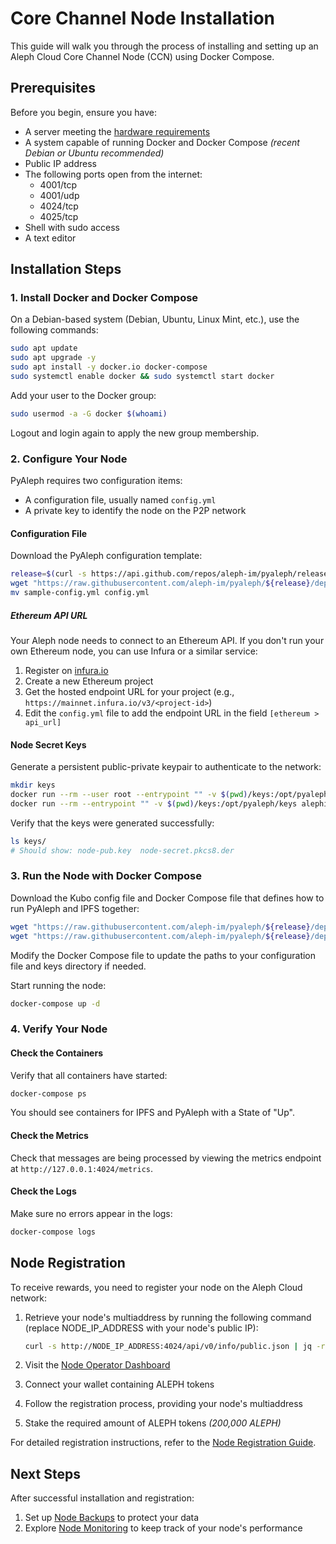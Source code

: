 # Core Channel Node Installation

This guide will walk you through the process of installing and setting up an Aleph Cloud Core Channel Node (CCN) using Docker Compose.

## Prerequisites

Before you begin, ensure you have:

- A server meeting the [hardware requirements](/nodes/core/introduction/#hardware-requirements)
- A system capable of running Docker and Docker Compose _(recent Debian or Ubuntu recommended)_
- Public IP address
- The following ports open from the internet:
  - 4001/tcp
  - 4001/udp
  - 4024/tcp
  - 4025/tcp
- Shell with sudo access
- A text editor

## Installation Steps

### 1. Install Docker and Docker Compose

On a Debian-based system (Debian, Ubuntu, Linux Mint, etc.), use the following commands:

```bash
sudo apt update
sudo apt upgrade -y
sudo apt install -y docker.io docker-compose
sudo systemctl enable docker && sudo systemctl start docker
```

Add your user to the Docker group:

```bash
sudo usermod -a -G docker $(whoami)
```

Logout and login again to apply the new group membership.

### 2. Configure Your Node

PyAleph requires two configuration items:
- A configuration file, usually named `config.yml`
- A private key to identify the node on the P2P network

#### Configuration File

Download the PyAleph configuration template:

```bash
release=$(curl -s https://api.github.com/repos/aleph-im/pyaleph/releases/latest | awk -F'"' '/"tag_name":/ {print $4}')
wget "https://raw.githubusercontent.com/aleph-im/pyaleph/${release}/deployment/samples/docker-compose/sample-config.yml"
mv sample-config.yml config.yml
```

##### Ethereum API URL

Your Aleph node needs to connect to an Ethereum API. If you don't run your own Ethereum node, you can use Infura or a similar service:

1. Register on [infura.io](https://infura.io/)
2. Create a new Ethereum project
3. Get the hosted endpoint URL for your project (e.g., `https://mainnet.infura.io/v3/<project-id>`)
4. Edit the `config.yml` file to add the endpoint URL in the field `[ethereum > api_url]`

#### Node Secret Keys

Generate a persistent public-private keypair to authenticate to the network:

```bash
mkdir keys
docker run --rm --user root --entrypoint "" -v $(pwd)/keys:/opt/pyaleph/keys alephim/pyaleph-node:latest chown aleph:aleph /opt/pyaleph/keys
docker run --rm --entrypoint "" -v $(pwd)/keys:/opt/pyaleph/keys alephim/pyaleph-node:latest pyaleph --gen-keys --key-dir /opt/pyaleph/keys
```

Verify that the keys were generated successfully:

```bash
ls keys/
# Should show: node-pub.key  node-secret.pkcs8.der
```

### 3. Run the Node with Docker Compose

Download the Kubo config file and Docker Compose file that defines how to run PyAleph and IPFS together:

```bash
wget "https://raw.githubusercontent.com/aleph-im/pyaleph/${release}/deployment/samples/docker-compose/kubo.json"
wget "https://raw.githubusercontent.com/aleph-im/pyaleph/${release}/deployment/samples/docker-compose/docker-compose.yml"
```

Modify the Docker Compose file to update the paths to your configuration file and keys directory if needed.

Start running the node:

```bash
docker-compose up -d
```

### 4. Verify Your Node

#### Check the Containers

Verify that all containers have started:

```bash
docker-compose ps
```

You should see containers for IPFS and PyAleph with a State of "Up".

#### Check the Metrics

Check that messages are being processed by viewing the metrics endpoint at `http://127.0.0.1:4024/metrics`.

#### Check the Logs

Make sure no errors appear in the logs:

```bash
docker-compose logs
```

## Node Registration

To receive rewards, you need to register your node on the Aleph Cloud network:

1. Retrieve your node's multiaddress by running the following command (replace NODE_IP_ADDRESS with your node's public IP):

   ```bash
   curl -s http://NODE_IP_ADDRESS:4024/api/v0/info/public.json | jq -r .node_multi_addresses[0]
   ```

2. Visit the [Node Operator Dashboard](https://app.aleph.cloud/account/earn/ccn/)
3. Connect your wallet containing ALEPH tokens
4. Follow the registration process, providing your node's multiaddress
5. Stake the required amount of ALEPH tokens _(200,000 ALEPH)_

For detailed registration instructions, refer to the [Node Registration Guide](https://medium.com/aleph-im/aleph-im-node-registration-guide-ea2badb84e75).

## Next Steps

After successful installation and registration:

1. Set up [Node Backups](/nodes/resources/management/backups/) to protect your data
2. Explore [Node Monitoring](/nodes/resources/management/monitoring/) to keep track of your node's performance
